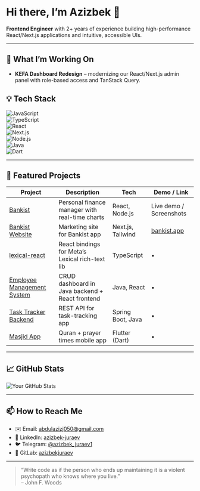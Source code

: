 <!-- 👋 Welcome! -->
# Hi there, I’m Azizbek 👋

**Frontend Engineer** with 2+ years of experience building high-performance React/Next.js applications and intuitive, accessible UIs.

---

## 🔭 What I’m Working On
- **KEFA Dashboard Redesign** – modernizing our React/Next.js admin panel with role-based access and TanStack Query.  

## 💡 Tech Stack
![JavaScript](https://img.shields.io/badge/-JavaScript-333333?logo=javascript)  
![TypeScript](https://img.shields.io/badge/-TypeScript-333333?logo=typescript)  
![React](https://img.shields.io/badge/-React-333333?logo=react)  
![Next.js](https://img.shields.io/badge/-Next.js-333333?logo=nextdotjs)  
![Node.js](https://img.shields.io/badge/-Node.js-333333?logo=nodedotjs)  
![Java](https://img.shields.io/badge/-Java-333333?logo=java)  
![Dart](https://img.shields.io/badge/-Dart-333333?logo=dart)

---

## 🚀 Featured Projects
| Project                                     | Description                                      | Tech               | Demo / Link                                      |
|---------------------------------------------|--------------------------------------------------|--------------------|--------------------------------------------------|
| [Bankist](https://github.com/azizbekjuraev/Bankist)                  | Personal finance manager with real-time charts    | React, Node.js     | Live demo / Screenshots                          |
| [Bankist Website](https://github.com/azizbekjuraev/bankist-website)  | Marketing site for Bankist app                   | Next.js, Tailwind  | [bankist.app](https://bankist.app)               |
| [lexical-react](https://github.com/azizbekjuraev/lexical-react)     | React bindings for Meta’s Lexical rich-text lib   | TypeScript         | •                                                |
| [Employee Management System](https://github.com/azizbekjuraev/employee-management-system) | CRUD dashboard in Java backend + React frontend  | Java, React        | •                                                |
| [Task Tracker Backend](https://github.com/azizbekjuraev/task-tracker-backend)         | REST API for task-tracking app                   | Spring Boot, Java  | •                                                |
| [Masjid App](https://github.com/azizbekjuraev/masjid_app)           | Quran + prayer times mobile app                  | Flutter (Dart)     | •                                                |

---

## 📈 GitHub Stats
![Your GitHub Stats](https://github-readme-stats.vercel.app/api?username=azizbekjuraev&show_icons=true&theme=radical)

---

## 📫 How to Reach Me
- ✉️ Email: abdulazizj050@gmail.com  
- 💼 LinkedIn: [azizbek-juraev](https://www.linkedin.com/in/azizbek-juraev-656b95253)  
- 🐦 Telegram: [@azizbek_juraev1](https://t.me/azizbek_juraev1)  
- 🦊 GitLab: [azizbekjuraev](https://gitlab.com/azizbekjuraev)  

---

> “Write code as if the person who ends up maintaining it is a violent psychopath who knows where you live.”  
> – John F. Woods
